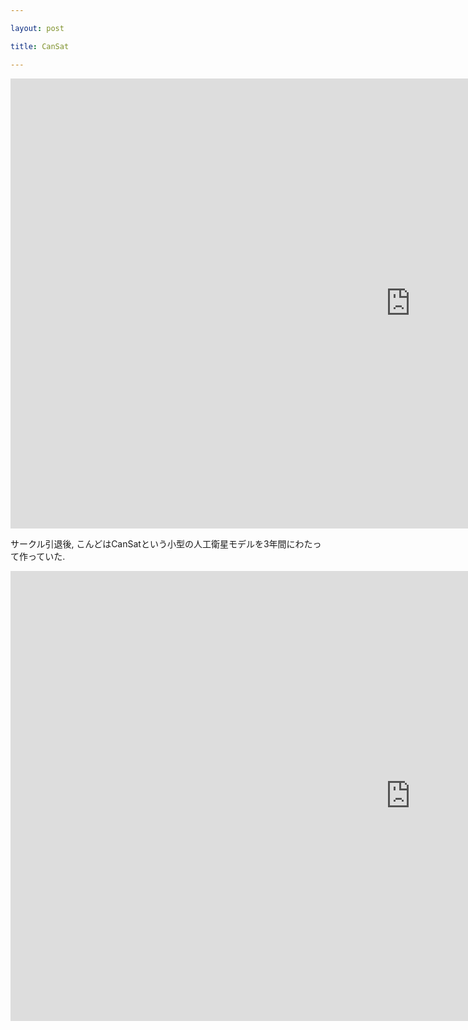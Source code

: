 ```yaml
---

layout: post

title: CanSat

---
```


<iframe width="1280" height="720" src="https://www.youtube.com/embed/0tESuZFMthI" frameborder="0" allowfullscreen></iframe>

サークル引退後, こんどはCanSatという小型の人工衛星モデルを3年間にわたって作っていた.

<iframe width="1280" height="720" src="https://www.youtube.com/embed/IQ5PO6t1sjU" frameborder="0" allowfullscreen></iframe>


